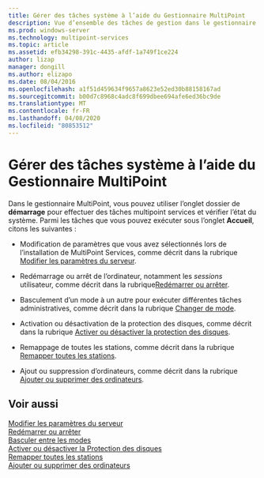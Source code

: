 ```yaml
---
title: Gérer des tâches système à l’aide du Gestionnaire MultiPoint
description: Vue d’ensemble des tâches de gestion dans le gestionnaire MultiPoint
ms.prod: windows-server
ms.technology: multipoint-services
ms.topic: article
ms.assetid: efb34298-391c-4435-afdf-1a749f1ce224
author: lizap
manager: dongill
ms.author: elizapo
ms.date: 08/04/2016
ms.openlocfilehash: a1f51d459634f9657a8623e52ed30b88158167ad
ms.sourcegitcommit: b00d7c8968c4adc8f699dbee694afe6ed36bc9de
ms.translationtype: MT
ms.contentlocale: fr-FR
ms.lasthandoff: 04/08/2020
ms.locfileid: "80853512"
---
```

# <a name="manage-system-tasks-using-multipoint-manager"></a>Gérer des tâches système à l’aide du Gestionnaire MultiPoint
Dans le gestionnaire MultiPoint, vous pouvez utiliser l’onglet dossier de **démarrage** pour effectuer des tâches multipoint services et vérifier l’état du système. Parmi les tâches que vous pouvez exécuter sous l’onglet **Accueil**, citons les suivantes :  
  
-   Modification de paramètres que vous avez sélectionnés lors de l’installation de MultiPoint Services, comme décrit dans la rubrique [Modifier les paramètres du serveur](Edit-Server-Settings.md).  
  
-   Redémarrage ou arrêt de l’ordinateur, notamment les *sessions* utilisateur, comme décrit dans la rubrique[Redémarrer ou arrêter](Restart-or-Shut-Down.md).  
  
-   Basculement d’un mode à un autre pour exécuter différentes tâches administratives, comme décrit dans la rubrique [Changer de mode](Switch-Between-Modes.md).  
  
-   Activation ou désactivation de la protection des disques, comme décrit dans la rubrique [Activer ou désactiver la protection des disques](Enable-or-Disable-Disk-Protection.md).  
  
-   Remappage de toutes les stations, comme décrit dans la rubrique [Remapper toutes les stations](Remap-All-Stations.md).  
  
-   Ajout ou suppression d’ordinateurs, comme décrit dans la rubrique [Ajouter ou supprimer des ordinateurs](Add-or-Remove-Computers.md).  

## <a name="see-also"></a>Voir aussi  
[Modifier les paramètres du serveur](Edit-Server-Settings.md)  
[Redémarrer ou arrêter](Restart-or-Shut-Down.md)  
[Basculer entre les modes](Switch-Between-Modes.md)  
[Activer ou désactiver la Protection des disques](Enable-or-Disable-Disk-Protection.md)  
[Remapper toutes les stations](Remap-All-Stations.md)  
[Ajouter ou supprimer des ordinateurs](Add-or-Remove-Computers.md)